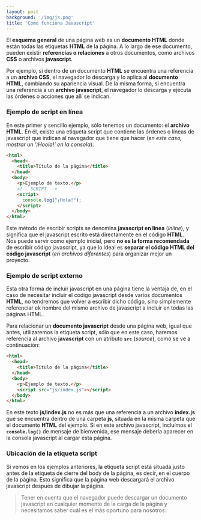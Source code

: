 ```yaml
---
layout: post
background: '/img/js.png'
title: 'Como funciona Javascript'
---
```



El **esquema general** de una página web es un **documento HTML** donde están todas las etiquetas **HTML** de la página. A lo largo de ese documento, pueden existir **referencias o relaciones** a otros documentos, como archivos **CSS** o archivos **javascript**.  

Por ejemplo, si dentro de un documento **HTML** se encuentra una referencia a un **archivo CSS**, el navegador lo descarga y lo aplica al **documento HTML**, cambiando su apariencia visual. De la misma forma, si encuentra una referencia a un **archivo javascript**, el navegador lo descarga y ejecuta las órdenes o acciones que allí se indican.  


### Ejemplo de script en línea  

En este primer y sencillo ejemplo, sólo tenemos un documento: el **archivo HTML**. En él, existe una etiqueta <span class="tag">script</span> que contiene las órdenes o líneas de javascript que indican al navegador que tiene que hacer (*en este caso, mostrar un '¡Hoola!' en la consola*):  

```html
<html>
  <head>
    <title>Título de la página</title>
  </head>
  <body>
    <p>Ejemplo de texto.</p>
    <!-- SCRIPT -->
    <script>
      console.log("¡Hola!");
    </script>
  </body>
</html>
```

Este método de escribir scripts se denomina **javascript en línea** (*inline*), y significa que el javascript escrito está directamente en el código **HTML**. Nos puede servir como ejemplo inicial, pero **no es la forma recomendada** de escribir código javascript, ya que lo ideal es **separar el código HTML del código javascript** (*en archivos diferentes*) para organizar mejor un proyecto.


### Ejemplo de script externo

Esta otra forma de incluir javascript en una página tiene la ventaja de, en el caso de necesitar incluir el código javascript desde varios documentos **HTML**, no tendremos que volver a escribir dicho código, sino simplemente referenciar ek nombre del mismo archivo de javascript a incluir en todas las páginas HTML.

Para relacionar un **documento javascript** desde una página web, igual que antes, utilizaremos la etiqueta <span class="tag">script</span>, sólo que en este caso, haremos referencia al archivo **javascript** con un atributo **`src`** (*source*), como se ve a continuación:  


```html
<html>
  <head>
    <title>Título de la página</title>
  </head>
  <body>
    <p>Ejemplo de texto.</p>
    <script src="js/index.js"></script>
  </body>
</html>
```

En este texto **js/index.js** no es más que una referencia a un archivo **index.js** que se encuentra dentro de una carpeta **js**, situada en la misma carpeta que el documento **HTML** del ejemplo. Si en este archivo javascript, incluímos el **`console.log()`** de mensaje de bienvenida, ese mensaje debería aparecer en la consola javascript al cargar esta página.


### Ubicación de la etiqueta script

Si vemos en los ejemplos anteriores, la etiqueta <span class="tag">script</span> está situada justo antes de la etiqueta de cierre del <span class="tag">body</span> de la página, es decir, en el cuerpo de la página. Esto significa que la página web descargará el archivo javascript despues de dibujar la página.


>Tener en cuenta que el navegador puede descargar un documento javascript en cualquier momento de la carga de la página y necesitamos saber cuál es el más oportuno para nosotros.



